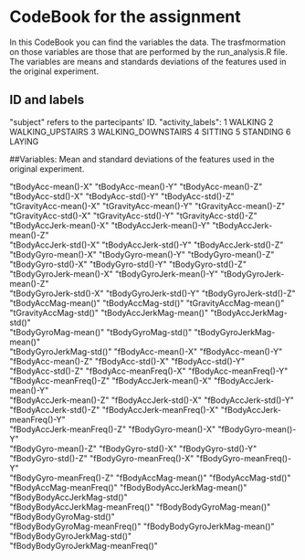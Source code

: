 # CodeBook for the assignment
In this CodeBook you can find the variables the data. The trasfmormation on those variables are those that are performed by the run_analysis.R file.
The variables are means and standards deviations of the features used in the original experiment.

## ID and labels
"subject" refers to the partecipants' ID.
"activity_labels": 
1 WALKING
2 WALKING_UPSTAIRS
3 WALKING_DOWNSTAIRS
4 SITTING
5 STANDING
6 LAYING


##Variables: Mean and standard deviations of the features used in the original experiment.

"tBodyAcc-mean()-X"               "tBodyAcc-mean()-Y"               "tBodyAcc-mean()-Z"              
"tBodyAcc-std()-X"                "tBodyAcc-std()-Y"                "tBodyAcc-std()-Z"               
"tGravityAcc-mean()-X"            "tGravityAcc-mean()-Y"            "tGravityAcc-mean()-Z"           
"tGravityAcc-std()-X"             "tGravityAcc-std()-Y"             "tGravityAcc-std()-Z"            
"tBodyAccJerk-mean()-X"           "tBodyAccJerk-mean()-Y"           "tBodyAccJerk-mean()-Z"          
"tBodyAccJerk-std()-X"            "tBodyAccJerk-std()-Y"            "tBodyAccJerk-std()-Z"           
"tBodyGyro-mean()-X"              "tBodyGyro-mean()-Y"              "tBodyGyro-mean()-Z"             
"tBodyGyro-std()-X"               "tBodyGyro-std()-Y"               "tBodyGyro-std()-Z"              
"tBodyGyroJerk-mean()-X"          "tBodyGyroJerk-mean()-Y"          "tBodyGyroJerk-mean()-Z"         
"tBodyGyroJerk-std()-X"           "tBodyGyroJerk-std()-Y"           "tBodyGyroJerk-std()-Z"          
"tBodyAccMag-mean()"              "tBodyAccMag-std()"               "tGravityAccMag-mean()"          
"tGravityAccMag-std()"            "tBodyAccJerkMag-mean()"          "tBodyAccJerkMag-std()"          
"tBodyGyroMag-mean()"             "tBodyGyroMag-std()"              "tBodyGyroJerkMag-mean()"        
"tBodyGyroJerkMag-std()"          "fBodyAcc-mean()-X"               "fBodyAcc-mean()-Y"              
"fBodyAcc-mean()-Z"               "fBodyAcc-std()-X"                "fBodyAcc-std()-Y"               
"fBodyAcc-std()-Z"                "fBodyAcc-meanFreq()-X"           "fBodyAcc-meanFreq()-Y"          
"fBodyAcc-meanFreq()-Z"           "fBodyAccJerk-mean()-X"           "fBodyAccJerk-mean()-Y"          
"fBodyAccJerk-mean()-Z"           "fBodyAccJerk-std()-X"            "fBodyAccJerk-std()-Y"           
"fBodyAccJerk-std()-Z"            "fBodyAccJerk-meanFreq()-X"       "fBodyAccJerk-meanFreq()-Y"      
"fBodyAccJerk-meanFreq()-Z"       "fBodyGyro-mean()-X"              "fBodyGyro-mean()-Y"             
"fBodyGyro-mean()-Z"              "fBodyGyro-std()-X"               "fBodyGyro-std()-Y"              
"fBodyGyro-std()-Z"               "fBodyGyro-meanFreq()-X"          "fBodyGyro-meanFreq()-Y"         
"fBodyGyro-meanFreq()-Z"          "fBodyAccMag-mean()"              "fBodyAccMag-std()"              
"fBodyAccMag-meanFreq()"          "fBodyBodyAccJerkMag-mean()"      "fBodyBodyAccJerkMag-std()"      
"fBodyBodyAccJerkMag-meanFreq()"  "fBodyBodyGyroMag-mean()"         "fBodyBodyGyroMag-std()"         
"fBodyBodyGyroMag-meanFreq()"     "fBodyBodyGyroJerkMag-mean()"     "fBodyBodyGyroJerkMag-std()"     
"fBodyBodyGyroJerkMag-meanFreq()"





